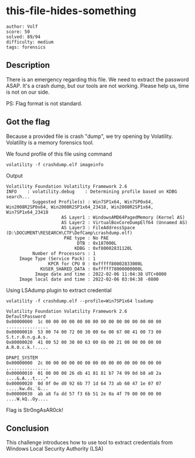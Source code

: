 # this-file-hides-something

```
author: Volf
score: 50
solved: 89/94
difficulty: medium
tags: forensics
```

## Description

There is an emergency regarding this file. We need to extract the password ASAP. It's a crash dump, but our tools are not working. Please help us, time is not on our side.

PS: Flag format is not standard.

## Got the flag

Because a provided file is crash "dump", we try opening by Volatility. Volatility is a memory forensics tool. 

We found profile of this file using command
```
volatility -f crashdump.elf imageinfo
```
Output
```
Volatility Foundation Volatility Framework 2.6
INFO    : volatility.debug    : Determining profile based on KDBG search...
          Suggested Profile(s) : Win7SP1x64, Win7SP0x64, Win2008R2SP0x64, Win2008R2SP1x64_23418, Win2008R2SP1x64, Win7SP1x64_23418
                     AS Layer1 : WindowsAMD64PagedMemory (Kernel AS)
                     AS Layer2 : VirtualBoxCoreDumpElf64 (Unnamed AS)
                     AS Layer3 : FileAddressSpace (D:\DOCUMENT\RESEARCH\CTF\DefCamp\crashdump.elf)
                      PAE type : No PAE
                           DTB : 0x187000L
                          KDBG : 0xf80002831120L
          Number of Processors : 1
     Image Type (Service Pack) : 1
                KPCR for CPU 0 : 0xfffff80002833000L
             KUSER_SHARED_DATA : 0xfffff78000000000L
           Image date and time : 2022-02-06 11:04:38 UTC+0000
     Image local date and time : 2022-02-06 03:04:38 -0800
```

Using LSAdump plugin to extract credential
```
volatility -f crashdump.elf --profile=Win7SP1x64 lsadump

Volatility Foundation Volatility Framework 2.6
DefaultPassword
0x00000000  1c 00 00 00 00 00 00 00 00 00 00 00 00 00 00 00   ................
0x00000010  53 00 74 00 72 00 30 00 6e 00 67 00 41 00 73 00   S.t.r.0.n.g.A.s.
0x00000020  41 00 52 00 30 00 63 00 6b 00 21 00 00 00 00 00   A.R.0.c.k.!.....

DPAPI_SYSTEM
0x00000000  2c 00 00 00 00 00 00 00 00 00 00 00 00 00 00 00   ,...............
0x00000010  01 00 00 00 26 db 41 81 81 b7 74 99 0d b8 a0 2a   ....&.A...t....*
0x00000020  0d 0f 0e d0 92 6b 77 1d 64 73 ab 60 47 1e 07 07   .....kw.ds.`G...
0x00000030  ab a8 fa dd 57 f3 6b 51 2e 0a 4f 79 00 00 00 00   ....W.kQ..Oy....
```
Flag is Str0ngAsAR0ck!
## Conclusion

This challenge introduces how to use tool to extract credentials from Windows Local Security Authority (LSA)


